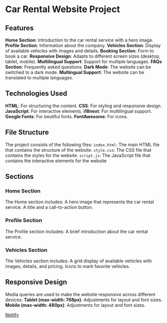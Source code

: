 # Car Rental Website Project

## Features

**Home Section**: Introduction to the car rental service with a hero image.
**Profile Section**: Information about the company.
**Vehicles Section**: Display of available vehicles with images and details.
**Booking Section**: Form to book a car.
**Responsive Design**: Adapts to different screen sizes (desktop, tablet, mobile).
**Multilingual Support**: Support for multiple languages.
**FAQs Section**: Frequently asked questions.
**Dark Mode**: The website can be switched to a dark mode.
**Multingual Support**: The website can be translated to multiple languages.

## Technologies Used

**HTML**: For structuring the content.
**CSS**: For styling and responsive design.
**JavaScript**: For interactive elements.
**i18next**: For multilingual support.
**Google Fonts**: For beutiful fonts.
**FontAwesome**: For icons.

## File Structure

The project consists of the following files:
`index.html`: The main HTML file that contains the structure of the website.
`style.css`: The CSS file that contains the styles for the website.
`script.js`: The JavaScript file that contains the interactive elements for the website

## Sections

### Home Section

The Home section includes:
A hero image that represents the car rental service.
A title and a call-to-action button.

### Profile Section

The Profile section includes:
A brief introduction about the car rental service.

### Vehicles Section

The Vehicles section includes:
A grid display of available vehicles with images, details, and pricing.
Icons to mark favorite vehicles.

## Responsive Design

Media queries are used to make the website responsive across different devices:
**Tablet (max-width: 768px)**: Adjustments for layout and font sizes.
**Mobile (max-width: 480px)**: Adjustments for layout and font sizes.

[Netlify](https://luxuryrentcar.netlify.app)